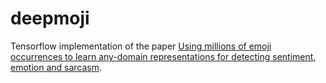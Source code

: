 # deepmoji
Tensorflow implementation of the paper [Using millions of emoji occurrences to learn any-domain representations
for detecting sentiment, emotion and sarcasm](https://arxiv.org/pdf/1708.00524.pdf).